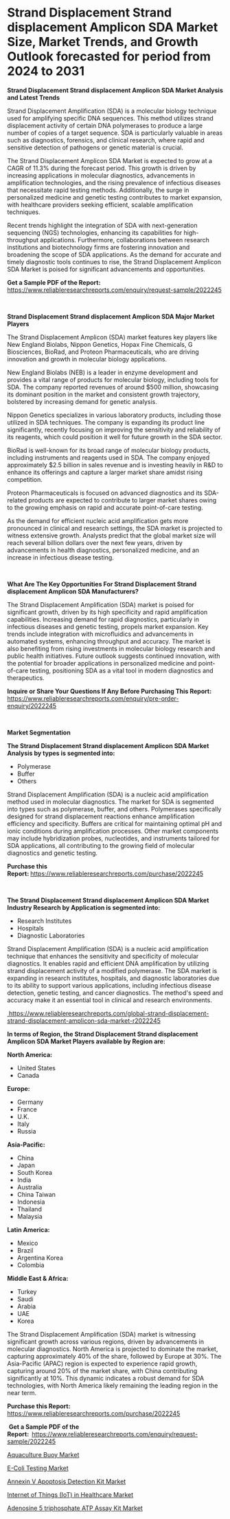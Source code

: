 <p><h1>Strand Displacement Strand displacement Amplicon SDA Market Size, Market Trends, and Growth Outlook forecasted for period from 2024 to 2031</h1></p><p><strong>Strand Displacement Strand displacement Amplicon SDA Market Analysis and Latest Trends</strong></p>
<p><p>Strand Displacement Amplification (SDA) is a molecular biology technique used for amplifying specific DNA sequences. This method utilizes strand displacement activity of certain DNA polymerases to produce a large number of copies of a target sequence. SDA is particularly valuable in areas such as diagnostics, forensics, and clinical research, where rapid and sensitive detection of pathogens or genetic material is crucial.</p><p>The Strand Displacement Amplicon SDA Market is expected to grow at a CAGR of 11.3% during the forecast period. This growth is driven by increasing applications in molecular diagnostics, advancements in amplification technologies, and the rising prevalence of infectious diseases that necessitate rapid testing methods. Additionally, the surge in personalized medicine and genetic testing contributes to market expansion, with healthcare providers seeking efficient, scalable amplification techniques. </p><p>Recent trends highlight the integration of SDA with next-generation sequencing (NGS) technologies, enhancing its capabilities for high-throughput applications. Furthermore, collaborations between research institutions and biotechnology firms are fostering innovation and broadening the scope of SDA applications. As the demand for accurate and timely diagnostic tools continues to rise, the Strand Displacement Amplicon SDA Market is poised for significant advancements and opportunities.</p></p>
<p><strong>Get a Sample PDF of the Report:&nbsp;</strong> <a href="https://www.reliableresearchreports.com/enquiry/request-sample/2022245?utm_campaign=121&utm_medium=2&utm_source=Github&utm_content=ia&utm_term=28102024&utm_id=strand-displacement-strand-displacement-amplicon-sda">https://www.reliableresearchreports.com/enquiry/request-sample/2022245</a></p>
<p>&nbsp;</p>
<p><strong>Strand Displacement Strand displacement Amplicon SDA Major Market Players</strong></p>
<p><p>The Strand Displacement Amplicon (SDA) market features key players like New England Biolabs, Nippon Genetics, Hopax Fine Chemicals, G Biosciences, BioRad, and Proteon Pharmaceuticals, who are driving innovation and growth in molecular biology applications.</p><p>New England Biolabs (NEB) is a leader in enzyme development and provides a vital range of products for molecular biology, including tools for SDA. The company reported revenues of around $500 million, showcasing its dominant position in the market and consistent growth trajectory, bolstered by increasing demand for genetic analysis.</p><p>Nippon Genetics specializes in various laboratory products, including those utilized in SDA techniques. The company is expanding its product line significantly, recently focusing on improving the sensitivity and reliability of its reagents, which could position it well for future growth in the SDA sector.</p><p>BioRad is well-known for its broad range of molecular biology products, including instruments and reagents used in SDA. The company enjoyed approximately $2.5 billion in sales revenue and is investing heavily in R&D to enhance its offerings and capture a larger market share amidst rising competition.</p><p>Proteon Pharmaceuticals is focused on advanced diagnostics and its SDA-related products are expected to contribute to larger market shares owing to the growing emphasis on rapid and accurate point-of-care testing.</p><p>As the demand for efficient nucleic acid amplification gets more pronounced in clinical and research settings, the SDA market is projected to witness extensive growth. Analysts predict that the global market size will reach several billion dollars over the next few years, driven by advancements in health diagnostics, personalized medicine, and an increase in infectious disease testing.</p></p>
<p>&nbsp;</p>
<p><strong>What Are The Key Opportunities For Strand Displacement Strand displacement Amplicon SDA Manufacturers?</strong></p>
<p><p>The Strand Displacement Amplification (SDA) market is poised for significant growth, driven by its high specificity and rapid amplification capabilities. Increasing demand for rapid diagnostics, particularly in infectious diseases and genetic testing, propels market expansion. Key trends include integration with microfluidics and advancements in automated systems, enhancing throughput and accuracy. The market is also benefiting from rising investments in molecular biology research and public health initiatives. Future outlook suggests continued innovation, with the potential for broader applications in personalized medicine and point-of-care testing, positioning SDA as a vital tool in modern diagnostics and therapeutics.</p></p>
<p><strong>Inquire or Share Your Questions If Any Before Purchasing This Report:</strong> <a href="https://www.reliableresearchreports.com/enquiry/pre-order-enquiry/2022245?utm_campaign=121&utm_medium=2&utm_source=Github&utm_content=ia&utm_term=28102024&utm_id=strand-displacement-strand-displacement-amplicon-sda">https://www.reliableresearchreports.com/enquiry/pre-order-enquiry/2022245</a></p>
<p>&nbsp;</p>
<p><strong>Market Segmentation</strong></p>
<p><strong>The Strand Displacement Strand displacement Amplicon SDA Market Analysis by types is segmented into:</strong></p>
<p><ul><li>Polymerase</li><li>Buffer</li><li>Others</li></ul></p>
<p><p>Strand Displacement Amplification (SDA) is a nucleic acid amplification method used in molecular diagnostics. The market for SDA is segmented into types such as polymerase, buffer, and others. Polymerases specifically designed for strand displacement reactions enhance amplification efficiency and specificity. Buffers are critical for maintaining optimal pH and ionic conditions during amplification processes. Other market components may include hybridization probes, nucleotides, and instruments tailored for SDA applications, all contributing to the growing field of molecular diagnostics and genetic testing.</p></p>
<p><strong>Purchase this Report:&nbsp;</strong><a href="https://www.reliableresearchreports.com/purchase/2022245?utm_campaign=121&utm_medium=2&utm_source=Github&utm_content=ia&utm_term=28102024&utm_id=strand-displacement-strand-displacement-amplicon-sda">https://www.reliableresearchreports.com/purchase/2022245</a></p>
<p>&nbsp;</p>
<p><strong>The Strand Displacement Strand displacement Amplicon SDA Market Industry Research by Application is segmented into:</strong></p>
<p><ul><li>Research Institutes</li><li>Hospitals</li><li>Diagnostic Laboratories</li></ul></p>
<p><p>Strand Displacement Amplification (SDA) is a nucleic acid amplification technique that enhances the sensitivity and specificity of molecular diagnostics. It enables rapid and efficient DNA amplification by utilizing strand displacement activity of a modified polymerase. The SDA market is expanding in research institutes, hospitals, and diagnostic laboratories due to its ability to support various applications, including infectious disease detection, genetic testing, and cancer diagnostics. The method's speed and accuracy make it an essential tool in clinical and research environments.</p></p>
<p><a href="https://www.reliableresearchreports.com/global-strand-displacement-strand-displacement-amplicon-sda-market-r2022245?utm_campaign=121&utm_medium=2&utm_source=Github&utm_content=ia&utm_term=28102024&utm_id=strand-displacement-strand-displacement-amplicon-sda">&nbsp;https://www.reliableresearchreports.com/global-strand-displacement-strand-displacement-amplicon-sda-market-r2022245</a></p>
<p><strong>In terms of Region, the Strand Displacement Strand displacement Amplicon SDA Market Players available by Region are:</strong></p>
<p>
    <p> <strong> North America: </strong>
        <ul>
            <li>United States</li>
            <li>Canada</li>
        </ul>
        </p> 
    <p> <strong> Europe: </strong>
        <ul>
            <li>Germany</li>
            <li>France</li>
            <li>U.K.</li>
            <li>Italy</li>
            <li>Russia</li>
        </ul>
        </p> 
    <p> <strong> Asia-Pacific: </strong>
        <ul>
            <li>China</li>
            <li>Japan</li>
            <li>South Korea</li>
            <li>India</li>
            <li>Australia</li>
            <li>China Taiwan</li>
            <li>Indonesia</li>
            <li>Thailand</li>
            <li>Malaysia</li>
        </ul>
        </p> 
    <p> <strong> Latin America: </strong>
        <ul>
            <li>Mexico</li>
            <li>Brazil</li>
            <li>Argentina Korea</li>
            <li>Colombia</li>
        </ul>
        </p> 
    <p> <strong> Middle East & Africa: </strong>
        <ul>
            <li>Turkey</li>
            <li>Saudi</li>
            <li>Arabia</li>
            <li>UAE</li>
            <li>Korea</li>
        </ul>
    </p>
    </p>
<p><p>The Strand Displacement Amplification (SDA) market is witnessing significant growth across various regions, driven by advancements in molecular diagnostics. North America is projected to dominate the market, capturing approximately 40% of the share, followed by Europe at 30%. The Asia-Pacific (APAC) region is expected to experience rapid growth, capturing around 20% of the market share, with China contributing significantly at 10%. This dynamic indicates a robust demand for SDA technologies, with North America likely remaining the leading region in the near term.</p></p>
<p><strong>Purchase this Report: </strong><a href="https://www.reliableresearchreports.com/purchase/2022245?utm_campaign=121&utm_medium=2&utm_source=Github&utm_content=ia&utm_term=28102024&utm_id=strand-displacement-strand-displacement-amplicon-sda">https://www.reliableresearchreports.com/purchase/2022245</a></p>
<p>&nbsp;<strong>Get a Sample PDF of the Report:&nbsp;&nbsp;</strong><a href="https://www.reliableresearchreports.com/enquiry/request-sample/2022245?utm_campaign=121&utm_medium=2&utm_source=Github&utm_content=ia&utm_term=28102024&utm_id=strand-displacement-strand-displacement-amplicon-sda">https://www.reliableresearchreports.com/enquiry/request-sample/2022245</a></p>
<p><strong></strong></p>
<p><p><a href="https://issuu.com/reportprime-2/docs/aquaculture-buoy-market-size-2030.p_fc285f7cd376ea?utm_campaign=121&utm_medium=2&utm_source=Github&utm_content=ia&utm_term=28102024&utm_id=strand-displacement-strand-displacement-amplicon-sda">Aquaculture Buoy Market</a></p><p><a href="https://www.linkedin.com/pulse/global-e-coli-testing-market-trends-analysis-future-growth-52j0c?utm_campaign=121&utm_medium=2&utm_source=Github&utm_content=ia&utm_term=28102024&utm_id=strand-displacement-strand-displacement-amplicon-sda">E-Coli Testing Market</a></p><p><a href="https://github.com/lambertr3e8v/Market-Research-Report-List-1/blob/main/annexin-v-apoptosis-detection-kit-market.md?utm_campaign=121&utm_medium=2&utm_source=Github&utm_content=ia&utm_term=28102024&utm_id=strand-displacement-strand-displacement-amplicon-sda">Annexin V Apoptosis Detection Kit Market</a></p><p><a href="https://www.linkedin.com/pulse/unlocking-growth-potential-strategic-analysis-internet-hegwf?trk=public_post_embed_feed-article-content&utm_campaign=121&utm_medium=2&utm_source=Github&utm_content=ia&utm_term=28102024&utm_id=strand-displacement-strand-displacement-amplicon-sda">Internet of Things (IoT) in Healthcare Market</a></p><p><a href="https://github.com/CarolynWatkins697/Market-Research-Report-List-1/blob/main/adenosine-5-triphosphate-atp-assay-kit-market.md?utm_campaign=121&utm_medium=2&utm_source=Github&utm_content=ia&utm_term=28102024&utm_id=strand-displacement-strand-displacement-amplicon-sda">Adenosine 5 triphosphate ATP Assay Kit Market</a></p></p>